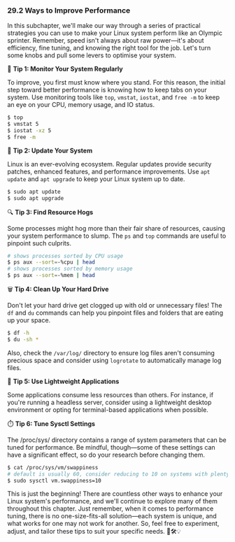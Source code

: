 ### 29.2 Ways to Improve Performance

In this subchapter, we'll make our way through a series of practical strategies you can use to make your Linux system perform like an Olympic sprinter. Remember, speed isn't always about raw power—it's about efficiency, fine tuning, and knowing the right tool for the job. Let's turn some knobs and pull some levers to optimise your system.

🔧 **Tip 1: Monitor Your System Regularly**

To improve, you first must know where you stand. For this reason, the initial step toward better performance is knowing how to keep tabs on your system.  Use monitoring tools like `top`, `vmstat`, `iostat`, and `free -m` to keep an eye on your CPU, memory usage, and IO status. 

```bash
$ top
$ vmstat 5
$ iostat -xz 5
$ free -m
```

📗 **Tip 2: Update Your System**

Linux is an ever-evolving ecosystem. Regular updates provide security patches, enhanced features, and performance improvements. Use `apt update` and `apt upgrade` to keep your Linux system up to date.

```bash
$ sudo apt update
$ sudo apt upgrade
```

🔍 **Tip 3: Find Resource Hogs**

Some processes might hog more than their fair share of resources, causing your system performance to slump. The `ps` and `top` commands are useful to pinpoint such culprits.

```bash
# shows processes sorted by CPU usage
$ ps aux --sort=-%cpu | head
# shows processes sorted by memory usage
$ ps aux --sort=-%mem | head
```

🗑️ **Tip 4: Clean Up Your Hard Drive**

Don't let your hard drive get clogged up with old or unnecessary files! The `df` and `du` commands can help you pinpoint files and folders that are eating up your space.

```bash
$ df -h
$ du -sh *
```
Also, check the `/var/log/` directory to ensure log files aren't consuming precious space and consider using `logrotate` to automatically manage log files.

💽 **Tip 5: Use Lightweight Applications**

Some applications consume less resources than others. For instance, if you're running a headless server, consider using a lightweight desktop environment or opting for terminal-based applications when possible.

⏱️ **Tip 6: Tune Sysctl Settings**

The /proc/sys/ directory contains a range of system parameters that can be tuned for performance. Be mindful, though—some of these settings can have a significant effect, so do your research before changing them.

```bash
$ cat /proc/sys/vm/swappiness
# default is usually 60, consider reducing to 10 on systems with plenty of memory
$ sudo sysctl vm.swappiness=10
```

This is just the beginning! There are countless other ways to enhance your Linux system's performance, and we'll continue to explore many of them throughout this chapter. Just remember, when it comes to performance tuning, there is no one-size-fits-all solution—each system is unique, and what works for one may not work for another. So, feel free to experiment, adjust, and tailor these tips to suit your specific needs. 🚀🛠️💡